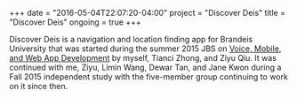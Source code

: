 +++
date = "2016-05-04T22:07:20-04:00"
project = "Discover Deis"
title = "Discover Deis"
ongoing = true
+++

Discover Deis is a navigation and location finding app for Brandeis University that was started during the summer 2015 JBS on [Voice, Mobile, and Web App Development](http://sites.google.com/a/brandeis.edu/jbs-2015-cosi) by myself, Tianci Zhong, and Ziyu Qiu. It was continued with me, Ziyu, Limin Wang, Dewar Tan, and Jane Kwon during a Fall 2015 independent study with the five-member group continuing to work on it since then.